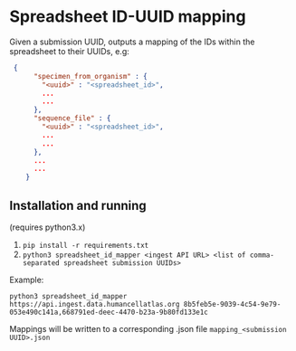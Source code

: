 # Spreadsheet ID-UUID mapping

Given a submission UUID, outputs a mapping of the IDs within the spreadsheet to their UUIDs, e.g:

```json
 {
      "specimen_from_organism" : {
        "<uuid>" : "<spreadsheet_id>",
        ...
        ...
      },
      "sequence_file" : {
        "<uuid>" : "<spreadsheet_id>",
        ...
        ...
      },
      ...
      ...
    }
```

## Installation and running
(requires python3.x)

1. `pip install -r requirements.txt`
2. `python3 spreadsheet_id_mapper <ingest API URL> <list of comma-separated spreadsheet submission UUIDs>`

Example:

`python3 spreadsheet_id_mapper https://api.ingest.data.humancellatlas.org 8b5feb5e-9039-4c54-9e79-053e490c141a,668791ed-deec-4470-b23a-9b80fd133e1c`

Mappings will be written to a corresponding .json file `mapping_<submission UUID>.json` 
